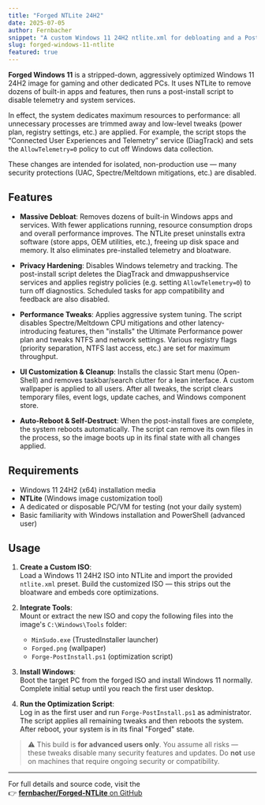 ```yaml
---
title: "Forged NTLite 24H2"
date: 2025-07-05
author: Fernbacher
snippet: "A custom Windows 11 24H2 ntlite.xml for debloating and a Post-Installation script optimized for gaming performance, with bloatware removed and privacy/performance tweaks applied."
slug: forged-windows-11-ntlite
featured: true
---
```


**Forged Windows 11** is a stripped-down, aggressively optimized Windows 11 24H2 image for gaming and other dedicated PCs. It uses NTLite to remove dozens of built-in apps and features, then runs a post-install script to disable telemetry and system services.

In effect, the system dedicates maximum resources to performance: all unnecessary processes are trimmed away and low-level tweaks (power plan, registry settings, etc.) are applied. For example, the script stops the “Connected User Experiences and Telemetry” service (DiagTrack) and sets the `AllowTelemetry=0` policy to cut off Windows data collection.

These changes are intended for isolated, non-production use — many security protections (UAC, Spectre/Meltdown mitigations, etc.) are disabled.

## Features

- **Massive Debloat**: Removes dozens of built-in Windows apps and services. With fewer applications running, resource consumption drops and overall performance improves. The NTLite preset uninstalls extra software (store apps, OEM utilities, etc.), freeing up disk space and memory. It also eliminates pre-installed telemetry and bloatware.

- **Privacy Hardening**: Disables Windows telemetry and tracking. The post-install script deletes the DiagTrack and dmwappushservice services and applies registry policies (e.g. setting `AllowTelemetry=0`) to turn off diagnostics. Scheduled tasks for app compatibility and feedback are also disabled.

- **Performance Tweaks**: Applies aggressive system tuning. The script disables Spectre/Meltdown CPU mitigations and other latency-introducing features, then "installs" the Ultimate Performance power plan and tweaks NTFS and network settings. Various registry flags (priority separation, NTFS last access, etc.) are set for maximum throughput.

- **UI Customization & Cleanup**: Installs the classic Start menu (Open-Shell) and removes taskbar/search clutter for a lean interface. A custom wallpaper is applied to all users. After all tweaks, the script clears temporary files, event logs, update caches, and Windows component store.

- **Auto-Reboot & Self-Destruct**: When the post-install fixes are complete, the system reboots automatically. The script can remove its own files in the process, so the image boots up in its final state with all changes applied.

## Requirements

- Windows 11 24H2 (x64) installation media  
- **NTLite** (Windows image customization tool)  
- A dedicated or disposable PC/VM for testing (not your daily system)  
- Basic familiarity with Windows installation and PowerShell (advanced user)

## Usage

1. **Create a Custom ISO**:  
   Load a Windows 11 24H2 ISO into NTLite and import the provided `ntlite.xml` preset. Build the customized ISO — this strips out the bloatware and embeds core optimizations.

2. **Integrate Tools**:  
   Mount or extract the new ISO and copy the following files into the image's `C:\Windows\Tools` folder:
   - `MinSudo.exe` (TrustedInstaller launcher)
   - `Forged.png` (wallpaper)
   - `Forge-PostInstall.ps1` (optimization script)

3. **Install Windows**:  
   Boot the target PC from the forged ISO and install Windows 11 normally. Complete initial setup until you reach the first user desktop.

4. **Run the Optimization Script**:  
   Log in as the first user and run `Forge-PostInstall.ps1` as administrator. The script applies all remaining tweaks and then reboots the system. After reboot, your system is in its final "Forged" state.

> ⚠️ This build is **for advanced users only**. You assume all risks — these tweaks disable many security features and updates. Do **not** use on machines that require ongoing security or compatibility.

---

For full details and source code, visit the  
👉 [**fernbacher/Forged-NTLite** on GitHub](https://github.com/fernbacher/Forged-NTLite)
